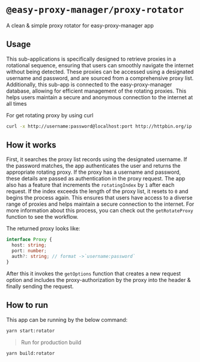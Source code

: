 # `@easy-proxy-manager/proxy-rotator`

A clean & simple proxy rotator for easy-proxy-manager app

## Usage

This sub-applications is specifically designed to retrieve proxies in a rotational sequence, ensuring that users can smoothly navigate the internet without being detected. These proxies can be accessed using a designated username and password, and are sourced from a comprehensive proxy list. Additionally, this sub-app is connected to the easy-proxy-manager database, allowing for efficient management of the rotating proxies. This helps users maintain a secure and anonymous connection to the internet at all times

For get rotating proxy by using curl

```bash
curl -x http://username:password@localhost:port http://httpbin.org/ip
```

## How it works

First, it searches the proxy list records using the designated username. If the password matches, the app authenticates the user and returns the appropriate rotating proxy. If the proxy has a username and password, these details are passed as authentication in the proxy request. The app also has a feature that increments the `rotatingIndex` by `1` after each request. If the index exceeds the length of the proxy list, it resets to `0` and begins the process again. This ensures that users have access to a diverse range of proxies and helps maintain a secure connection to the internet. For more information about this process, you can check out the `getRotateProxy` function to see the workflow.

The returned proxy looks like:

```ts
interface Proxy {
  host: string;
  port: number;
  auth?: string; // format ->`username:password`
}
```

After this it invokes the `getOptions` function that creates a new request option and includes the proxy-authorization by the proxy into the header & finally sending the request.

## How to run

This app can be running by the below command:

```bash
yarn start:rotator
```

> Run for production build

```bash
yarn build:rotator
```
